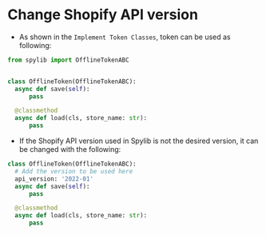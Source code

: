 # Change Shopify API version
- As shown in the `Implement Token Classes`, token can be used as following:
```python
from spylib import OfflineTokenABC


class OfflineToken(OfflineTokenABC):
  async def save(self):
      pass

  @classmethod
  async def load(cls, store_name: str):
      pass
```

- If the Shopify API version used in Spylib is not the desired version, it can be changed with the following:
```python
class OfflineToken(OfflineTokenABC):
  # Add the version to be used here
  api_version: '2022-01'
  async def save(self):
      pass

  @classmethod
  async def load(cls, store_name: str):
      pass
```